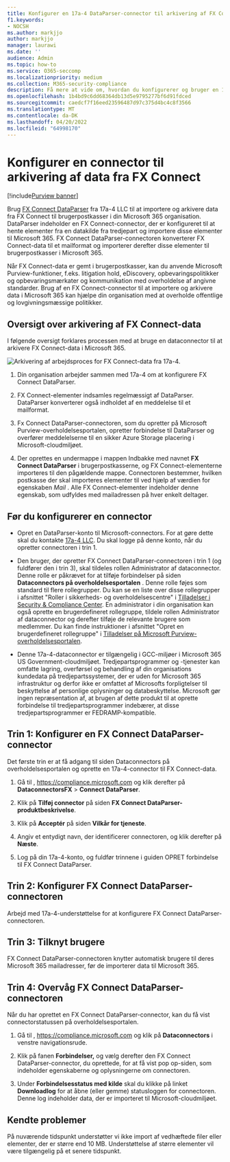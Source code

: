 ```yaml
---
title: Konfigurer en 17a-4 DataParser-connector til arkivering af FX Connect-data i Microsoft 365
f1.keywords:
- NOCSH
ms.author: markjjo
author: markjjo
manager: laurawi
ms.date: ''
audience: Admin
ms.topic: how-to
ms.service: O365-seccomp
ms.localizationpriority: medium
ms.collection: M365-security-compliance
description: Få mere at vide om, hvordan du konfigurerer og bruger en 17a-4 FX Connect DataParser-connector til at importere og arkivere FX Connect-data i Microsoft 365.
ms.openlocfilehash: 1b4bd9c6dd68364db13d5e9795277bf6d91fdced
ms.sourcegitcommit: caedcf7f16eed23596487d97c375d4bc4c8f3566
ms.translationtype: MT
ms.contentlocale: da-DK
ms.lasthandoff: 04/20/2022
ms.locfileid: "64998170"
---
```

# <a name="set-up-a-connector-to-archive-data-from-fx-connect"></a>Konfigurer en connector til arkivering af data fra FX Connect

[!include[Purview banner](../includes/purview-rebrand-banner.md)]

Brug [FX Connect DataParser](https://www.17a-4.com/dataparser-roadmap/) fra 17a-4 LLC til at importere og arkivere data fra FX Connect til brugerpostkasser i din Microsoft 365 organisation. DataParser indeholder en FX Connect-connector, der er konfigureret til at hente elementer fra en datakilde fra tredjepart og importere disse elementer til Microsoft 365. FX Connect DataParser-connectoren konverterer FX Connect-data til et mailformat og importerer derefter disse elementer til brugerpostkasser i Microsoft 365.

Når FX Connect-data er gemt i brugerpostkasser, kan du anvende Microsoft Purview-funktioner, f.eks. litigation hold, eDiscovery, opbevaringspolitikker og opbevaringsmærkater og kommunikation med overholdelse af angivne standarder. Brug af en FX Connect-connector til at importere og arkivere data i Microsoft 365 kan hjælpe din organisation med at overholde offentlige og lovgivningsmæssige politikker.

## <a name="overview-of-archiving-fx-connect-data"></a>Oversigt over arkivering af FX Connect-data

I følgende oversigt forklares processen med at bruge en dataconnector til at arkivere FX Connect-data i Microsoft 365.

![Arkivering af arbejdsproces for FX Connect-data fra 17a-4.](../media/FXConnectDataParserConnectorWorkflow.png)

1. Din organisation arbejder sammen med 17a-4 om at konfigurere FX Connect DataParser.

2. FX Connect-elementer indsamles regelmæssigt af DataParser. DataParser konverterer også indholdet af en meddelelse til et mailformat.

3. Fx Connect DataParser-connectoren, som du opretter på Microsoft Purview-overholdelsesportalen, opretter forbindelse til DataParser og overfører meddelelserne til en sikker Azure Storage placering i Microsoft-cloudmiljøet.

4. Der oprettes en undermappe i mappen Indbakke med navnet **FX Connect DataParser** i brugerpostkasserne, og FX Connect-elementerne importeres til den pågældende mappe. Connectoren bestemmer, hvilken postkasse der skal importeres elementer til ved hjælp af værdien for egenskaben *Mail* . Alle FX Connect-elementer indeholder denne egenskab, som udfyldes med mailadressen på hver enkelt deltager.

## <a name="before-you-set-up-a-connector"></a>Før du konfigurerer en connector

- Opret en DataParser-konto til Microsoft-connectors. For at gøre dette skal du kontakte [17a-4 LLC](https://www.17a-4.com/contact/). Du skal logge på denne konto, når du opretter connectoren i trin 1.

- Den bruger, der opretter FX Connect DataParser-connectoren i trin 1 (og fuldfører den i trin 3), skal tildeles rollen Administrator af dataconnector. Denne rolle er påkrævet for at tilføje forbindelser på siden **Dataconnectors på overholdelsesportalen** . Denne rolle føjes som standard til flere rollegrupper. Du kan se en liste over disse rollegrupper i afsnittet "Roller i sikkerheds- og overholdelsescentre" i [Tilladelser i Security & Compliance Center](../security/office-365-security/permissions-in-the-security-and-compliance-center.md#roles-in-the-security--compliance-center). En administrator i din organisation kan også oprette en brugerdefineret rollegruppe, tildele rollen Administrator af dataconnector og derefter tilføje de relevante brugere som medlemmer. Du kan finde instruktioner i afsnittet "Opret en brugerdefineret rollegruppe" i [Tilladelser på Microsoft Purview-overholdelsesportalen](microsoft-365-compliance-center-permissions.md#create-a-custom-role-group).

- Denne 17a-4-dataconnector er tilgængelig i GCC-miljøer i Microsoft 365 US Government-cloudmiljøet. Tredjepartsprogrammer og -tjenester kan omfatte lagring, overførsel og behandling af din organisations kundedata på tredjepartssystemer, der er uden for Microsoft 365 infrastruktur og derfor ikke er omfattet af Microsofts forpligtelser til beskyttelse af personlige oplysninger og databeskyttelse. Microsoft gør ingen repræsentation af, at brugen af dette produkt til at oprette forbindelse til tredjepartsprogrammer indebærer, at disse tredjepartsprogrammer er FEDRAMP-kompatible.

## <a name="step-1-set-up-a-fx-connect-dataparser-connector"></a>Trin 1: Konfigurer en FX Connect DataParser-connector

Det første trin er at få adgang til siden Dataconnectors på overholdelsesportalen og oprette en 17a-4-connector til FX Connect-data.

1. Gå til , <https://compliance.microsoft.com> og klik derefter på **DataconnectorsFX** >  **Connect DataParser**.

2. Klik på **Tilføj connector** på siden **FX Connect DataParser-produktbeskrivelse**.

3. Klik på **Acceptér** på siden **Vilkår for tjeneste**.

4. Angiv et entydigt navn, der identificerer connectoren, og klik derefter på **Næste**.

5. Log på din 17a-4-konto, og fuldfør trinnene i guiden OPRET forbindelse til FX Connect DataParser.

## <a name="step-2-configure-the-fx-connect-dataparser-connector"></a>Trin 2: Konfigurer FX Connect DataParser-connectoren

Arbejd med 17a-4-understøttelse for at konfigurere FX Connect DataParser-connectoren.

## <a name="step-3-map-users"></a>Trin 3: Tilknyt brugere

FX Connect DataParser-connectoren knytter automatisk brugere til deres Microsoft 365 mailadresser, før de importerer data til Microsoft 365.

## <a name="step-4-monitor-the-fx-connect-dataparser-connector"></a>Trin 4: Overvåg FX Connect DataParser-connectoren

Når du har oprettet en FX Connect DataParser-connector, kan du få vist connectorstatussen på overholdelsesportalen.

1. Gå til , <https://compliance.microsoft.com> og klik på **Dataconnectors** i venstre navigationsrude.

2. Klik på fanen **Forbindelser,** og vælg derefter den FX Connect DataParser-connector, du oprettede, for at få vist pop op-siden, som indeholder egenskaberne og oplysningerne om connectoren.

3. Under **Forbindelsesstatus med kilde** skal du klikke på linket **Downloadlog** for at åbne (eller gemme) statusloggen for connectoren. Denne log indeholder data, der er importeret til Microsoft-cloudmiljøet.

## <a name="known-issues"></a>Kendte problemer

På nuværende tidspunkt understøtter vi ikke import af vedhæftede filer eller elementer, der er større end 10 MB. Understøttelse af større elementer vil være tilgængelig på et senere tidspunkt.
